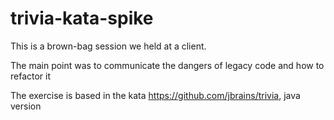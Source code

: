 # trivia-kata-spike

This is a brown-bag session we held at a client.

The main point was to communicate the dangers of legacy code and how to refactor it

The exercise is based in the kata https://github.com/jbrains/trivia, java version
